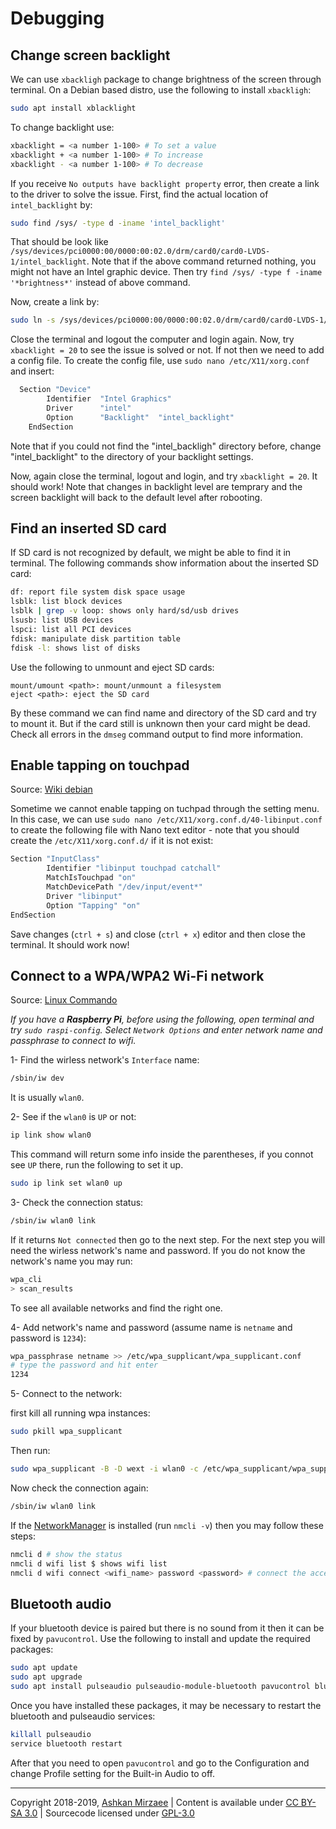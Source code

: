 # Debugging

## Change screen backlight
We can use `xbackligh` package to change brightness of the screen through terminal. On a Debian based distro, use the following to install `xbackligh`:

```bash
sudo apt install xblacklight
```

To change backlight use:
```bash
xbacklight = <a number 1-100> # To set a value
xbacklight + <a number 1-100> # To increase
xbacklight - <a number 1-100> # To decrease
```

If you receive `No outputs have backlight property` error, then create a link to the driver to solve the issue. First, find the actual location of `intel_backlight` by:
```bash
sudo find /sys/ -type d -iname 'intel_backlight'
```
That should be look like `/sys/devices/pci0000:00/0000:00:02.0/drm/card0/card0-LVDS-1/intel_backlight`. Note that if the above command returned nothing, you might not have an Intel graphic device. Then try `find /sys/ -type f -iname '*brightness*'` instead of above command.

Now, create a link by:
```bash
sudo ln -s /sys/devices/pci0000:00/0000:00:02.0/drm/card0/card0-LVDS-1/intel_backlight /sys/class/backlight
```

Close the terminal and logout the computer and login again. Now, try `xbacklight = 20` to see the issue is solved or not. If not then we need to add a config file. To create the config file, use `sudo nano /etc/X11/xorg.conf` and insert:
```bash
  Section "Device"
        Identifier  "Intel Graphics" 
        Driver      "intel"
        Option      "Backlight"  "intel_backlight"
    EndSection
 ```
 
Note that if you could not find the "intel_backligh" directory before, change "intel_backlight" to the directory of your  backlight settings.
 
Now, again close the terminal, logout and login, and try `xbacklight = 20`. It should work! Note that changes in backlight level are temprary and the screen backlight will back to the default level after robooting. 
 
## Find an inserted SD card
If SD card is not recognized by default, we might be able to find it in terminal. The following commands show information about the inserted SD card:
```bash
df: report file system disk space usage
lsblk: list block devices
lsblk | grep -v loop: shows only hard/sd/usb drives
lsusb: list USB devices
lspci: list all PCI devices
fdisk: manipulate disk partition table
fdisk -l: shows list of disks
```
Use the following to unmount and eject SD cards:
```
mount/umount <path>: mount/unmount a filesystem
eject <path>: eject the SD card
```
By these command we can find name and directory of the SD card and try to mount it. But if the card still is unknown then your card might be dead. Check all errors in the `dmseg` command output to find more information. 

## Enable tapping on touchpad
Source: [Wiki debian](https://wiki.debian.org/SynapticsTouchpad)

Sometime we cannot enable tapping on tuchpad through the setting menu. In this case, we can use `sudo nano /etc/X11/xorg.conf.d/40-libinput.conf` to create the following file with Nano text editor - note that you should create the `/etc/X11/xorg.conf.d/` if it is not exist:

```bash
Section "InputClass"
        Identifier "libinput touchpad catchall"
        MatchIsTouchpad "on"
        MatchDevicePath "/dev/input/event*"
        Driver "libinput"
        Option "Tapping" "on"
EndSection 
```
Save changes (`ctrl + s`) and close (`ctrl + x`) editor and then close the terminal. It should work now!

## Connect to a WPA/WPA2 Wi-Fi network
Source: [Linux Commando](https://linuxcommando.blogspot.com/2013/10/how-to-connect-to-wpawpa2-wifi-network.html)

*If you have a **Raspberry Pi**, before using the following, open terminal and try `sudo raspi-config`. Select `Network Options` and enter network name and passphrase to connect to wifi.*

1- Find the wirless network's `Interface` name:
```bash
/sbin/iw dev
```

It is usually `wlan0`.

2- See if the `wlan0` is `UP` or not:
```bash
ip link show wlan0
```

This command will return some info inside the parentheses, if you connot see `UP` there, run the following to set it up.
```bash 
sudo ip link set wlan0 up
```

3- Check the connection status:
```bash
/sbin/iw wlan0 link
```

If it returns `Not connected` then go to the next step. For the next step you will need the wirless network's name and password. If you do not know the network's name you may run:
```bash
wpa_cli
> scan_results
```

To see all available networks and find the right one.

4- Add network's name and password (assume name is `netname` and password is `1234`):
```bash
wpa_passphrase netname >> /etc/wpa_supplicant/wpa_supplicant.conf
# type the password and hit enter
1234
```
5- Connect to the network:

first kill all running wpa instances:
```bash
sudo pkill wpa_supplicant
```

Then run:
```bash
sudo wpa_supplicant -B -D wext -i wlan0 -c /etc/wpa_supplicant/wpa_supplicant.conf
```

Now check the connection again:
```bash
/sbin/iw wlan0 link
``` 
If the [NetworkManager](https://docs.ubuntu.com/core/en/stacks/network/network-manager/docs/) is installed (run `nmcli -v`) then you may follow these steps:

```bash
nmcli d # show the status
nmcli d wifi list $ shows wifi list
nmcli d wifi connect <wifi_name> password <password> # connect the access point
```

## Bluetooth audio
If your bluetooth device is paired but there is no sound from it then it can be fixed by `pavucontrol`. Use the following to install and update the required packages:

```bash
sudo apt update
sudo apt upgrade
sudo apt install pulseaudio pulseaudio-module-bluetooth pavucontrol bluez-firmware
```
Once you have installed these packages, it may be necessary to restart the bluetooth and pulseaudio services:

```bash
killall pulseaudio
service bluetooth restart
```

After that you need to open `pavucontrol` and go to the Configuration and change Profile setting for the Built-in Audio to off.   

---
Copyright 2018-2019, [Ashkan Mirzaee](https://ashki23.github.io/index.html) | Content is available under [CC BY-SA 3.0](https://creativecommons.org/licenses/by-sa/3.0/) | Sourcecode licensed under [GPL-3.0](https://www.gnu.org/licenses/gpl-3.0.en.html)
